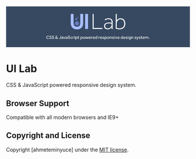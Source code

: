 ![UI Lab Responsive Design System](docs/images/uilab-cover.jpg)

# UI Lab

CSS & JavaScript powered responsive design system.

## Browser Support

Compatible with all modern browsers and IE9+


## Copyright and License

Copyright [ahmeteminyuce] under the [MIT license](LICENSE).
